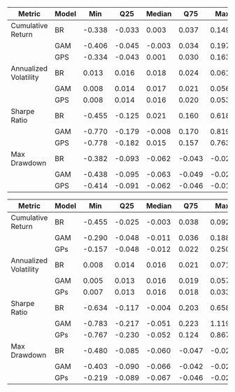 | Metric | Model | Min | Q25 | Median | Q75 | Max |
|--------|--------|-----|-----|---------|-----|-----|
| Cumulative Return | BR | -0.338 | -0.033 | 0.003 | 0.037 | 0.149 |
| | GAM | -0.406 | -0.045 | -0.003 | 0.034 | 0.197 |
| | GPS | -0.334 | -0.043 | 0.001 | 0.030 | 0.163 |
| Annualized Volatility | BR | 0.013 | 0.016 | 0.018 | 0.024 | 0.061 |
| | GAM | 0.008 | 0.014 | 0.017 | 0.021 | 0.056 |
| | GPS | 0.008 | 0.014 | 0.016 | 0.020 | 0.053 |
| Sharpe Ratio | BR | -0.455 | -0.125 | 0.021 | 0.160 | 0.618 |
| | GAM | -0.770 | -0.179 | -0.008 | 0.170 | 0.819 |
| | GPS | -0.778 | -0.182 | 0.015 | 0.157 | 0.763 |
| Max Drawdown | BR | -0.382 | -0.093 | -0.062 | -0.043 | -0.027 |
| | GAM | -0.438 | -0.095 | -0.063 | -0.049 | -0.023 |
| | GPS | -0.414 | -0.091 | -0.062 | -0.046 | -0.019 |


| Metric | Model | Min | Q25 | Median | Q75 | Max |
|--------|--------|-----|-----|---------|-----|-----|
| Cumulative Return | BR | -0.455 | -0.025 | -0.003 | 0.038 | 0.092 |
| | GAM | -0.290 | -0.048 | -0.011 | 0.036 | 0.188 |
| | GPs | -0.157 | -0.048 | -0.012 | 0.022 | 0.250 |
| Annualized Volatility | BR | 0.008 | 0.014 | 0.016 | 0.021 | 0.071 |
| | GAM | 0.005 | 0.013 | 0.016 | 0.019 | 0.057 |
| | GPs | 0.007 | 0.013 | 0.016 | 0.018 | 0.033 |
| Sharpe Ratio | BR | -0.634 | -0.117 | -0.004 | 0.203 | 0.658 |
| | GAM | -0.783 | -0.217 | -0.051 | 0.223 | 1.119 |
| | GPs | -0.767 | -0.230 | -0.052 | 0.124 | 0.867 |
| Max Drawdown | BR | -0.480 | -0.085 | -0.060 | -0.047 | -0.020 |
| | GAM | -0.403 | -0.090 | -0.066 | -0.042 | -0.020 |
| | GPs | -0.219 | -0.089 | -0.067 | -0.046 | -0.021 |